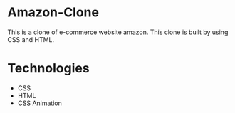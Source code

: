 # Amazon-Clone
This is a clone of e-commerce website amazon. This clone is built by using CSS and HTML.
# Technologies
- CSS
- HTML
- CSS Animation

